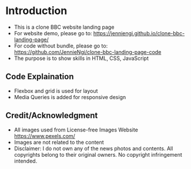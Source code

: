 # Introduction
- This is a clone BBC website landing page
- For website demo, please go to: https://jenniengi.github.io/clone-bbc-landing-page/
- For code without bundle, please go to: https://github.com/JennieNgi/clone-bbc-landing-page-code
- The purpose is to show skills in HTML, CSS, JavaScript

## Code Explaination
- Flexbox and grid is used for layout 
- Media Queries is added for responsive design

## Credit/Acknowledgment
- All images used from License-free Images Website https://www.pexels.com/
- Images are not related to the content
- Disclaimer:  I do not own any of the news photos and contents. All copyrights belong to their original owners. No copyright infringement intended.

